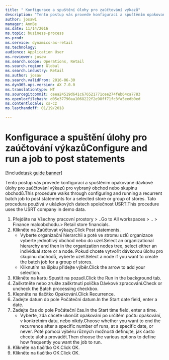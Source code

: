 ```yaml
--- 
title: " Konfigurace a spuštění úlohy pro zaúčtování výkazů"
description: "Tento postup vás provede konfigurací a spuštěním opakované dávkové úlohy pro zaúčtování výkazů pro vybraný obchod nebo skupinu obchodů."
author: josaw1
manager: AnnBe
ms.date: 11/14/2016
ms.topic: business-process
ms.prod: 
ms.service: dynamics-ax-retail
ms.technology: 
audience: Application User
ms.reviewer: josaw
ms.search.scope: Operations, Retail
ms.search.region: Global
ms.search.industry: Retail
ms.author: josaw
ms.search.validFrom: 2016-06-30
ms.dyn365.ops.version: AX 7.0.0
ms.translationtype: HT
ms.sourcegitcommit: ceea24519d641c676521771cee274feb64ca7783
ms.openlocfilehash: d05e37790aa1068222f2e98ff71fc3fa5eedb0ed
ms.contentlocale: cs-cz
ms.lasthandoff: 01/19/2018

---
```

# <a name="configure-and-run-a-job-to-post-statements"></a><span data-ttu-id="1bc6d-103"> Konfigurace a spuštění úlohy pro zaúčtování výkazů</span><span class="sxs-lookup"><span data-stu-id="1bc6d-103">Configure and run a job to post statements</span></span>

[!include[task guide banner](../includes/task-guide-banner.md)]

<span data-ttu-id="1bc6d-104">Tento postup vás provede konfigurací a spuštěním opakované dávkové úlohy pro zaúčtování výkazů pro vybraný obchod nebo skupinu obchodů.</span><span class="sxs-lookup"><span data-stu-id="1bc6d-104">This procedure walks through configuring and running a recurrent batch job to post statements for a selected store or group of stores.</span></span> <span data-ttu-id="1bc6d-105">Tato procedura používá v ukázkových datech společnost USRT.</span><span class="sxs-lookup"><span data-stu-id="1bc6d-105">This procedure uses the USRT company in demo data.</span></span>

1. <span data-ttu-id="1bc6d-106">Přejděte na Všechny pracovní prostory > ..</span><span class="sxs-lookup"><span data-stu-id="1bc6d-106">Go to All workspaces > ..</span></span> <span data-ttu-id="1bc6d-107">> Finance maloobchodu.</span><span class="sxs-lookup"><span data-stu-id="1bc6d-107">> Retail store financials.</span></span>
2. <span data-ttu-id="1bc6d-108">Klikněte na Zaúčtovat výkazy.</span><span class="sxs-lookup"><span data-stu-id="1bc6d-108">Click Post statements.</span></span>
    * <span data-ttu-id="1bc6d-109">Vyberte organizační hierarchii a poté ve stromu uzlů organizace vyberte jednotlivý obchod nebo do uzel.</span><span class="sxs-lookup"><span data-stu-id="1bc6d-109">Select an organizational hierarchy and then in the organization nodes tree, select either an individual store or a node.</span></span> <span data-ttu-id="1bc6d-110">Pokud chcete vytvořit dávkovou úlohu pro skupinu obchodů, vyberte uzel.</span><span class="sxs-lookup"><span data-stu-id="1bc6d-110">Select a node if you want to create the batch job for a group of stores.</span></span>  
    * <span data-ttu-id="1bc6d-111">Kliknutím na šipku přidejte výběr.</span><span class="sxs-lookup"><span data-stu-id="1bc6d-111">Click the arrow to add your selection.</span></span>  
3. <span data-ttu-id="1bc6d-112">Klikněte na kartu Spustit na pozadí.</span><span class="sxs-lookup"><span data-stu-id="1bc6d-112">Click the Run in the background tab.</span></span>
4. <span data-ttu-id="1bc6d-113">Zaškrtněte nebo zrušte zaškrtnutí políčka Dávkové zpracování.</span><span class="sxs-lookup"><span data-stu-id="1bc6d-113">Check or uncheck the Batch processing checkbox.</span></span>
5. <span data-ttu-id="1bc6d-114">Klepněte na tlačítko Opakování.</span><span class="sxs-lookup"><span data-stu-id="1bc6d-114">Click Recurrence.</span></span>
6. <span data-ttu-id="1bc6d-115">Zadejte datum do pole Počáteční datum.</span><span class="sxs-lookup"><span data-stu-id="1bc6d-115">In the Start date field, enter a date.</span></span>
7. <span data-ttu-id="1bc6d-116">Zadejte čas do pole Počáteční čas.</span><span class="sxs-lookup"><span data-stu-id="1bc6d-116">In the Start time field, enter a time.</span></span>
    * <span data-ttu-id="1bc6d-117">Vyberte, zda chcete ukončit opakování po určitém počtu opakování, v konkrétním datu, nebo nikdy.</span><span class="sxs-lookup"><span data-stu-id="1bc6d-117">Choose whether you want to end the recurrence after a specific number of runs, at a specific date, or never.</span></span> <span data-ttu-id="1bc6d-118">Poté pomocí výběru různých možností definujte, jak často chcete úlohu provádět.</span><span class="sxs-lookup"><span data-stu-id="1bc6d-118">Then choose the various options to define how frequently you want the job to run.</span></span>  
8. <span data-ttu-id="1bc6d-119">Klikněte na tlačítko OK.</span><span class="sxs-lookup"><span data-stu-id="1bc6d-119">Click OK.</span></span>
9. <span data-ttu-id="1bc6d-120">Klikněte na tlačítko OK.</span><span class="sxs-lookup"><span data-stu-id="1bc6d-120">Click OK.</span></span>


